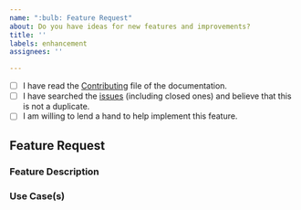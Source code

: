 ```yaml
---
name: ":bulb: Feature Request"
about: Do you have ideas for new features and improvements?
title: ''
labels: enhancement
assignees: ''

---
```


<!--
  Hi there! Thank you for wanting to make NodeChain better.

  Before you submit this, let’s make sure of a few things.
  Please make sure the following boxes are ticked if they are correct.
  If not, please try and fulfill them first. The last one is optional but encouraged.
-->

<!-- Checked checkbox should look like this: [x] -->
- [ ] I have read the [Contributing](https://github.com/swapper-org/NodeChain/blob/master/CONTRIBUTING.md) file of the documentation.
- [ ] I have searched the [issues](https://github.com/swapper-org/NodeChain/issues) (including closed ones) and believe that this is not a duplicate.
- [ ] I am willing to lend a hand to help implement this feature. <!-- optional but encouraged, we need people like you -->

## Feature Request
### Feature Description
<!-- Now feel free to write your idea for improvement. Thanks again 🙌 ❤️ -->

### Use Case(s)
<!-- Write any relevant use-cases that you see, it will improve the willingness to collaborate in the feature -->